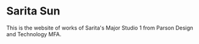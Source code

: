 # Sarita Sun
This is the website of works of Sarita's Major Studio 1 from Parson Design and Technology MFA.
